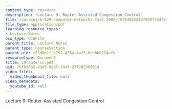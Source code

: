 ```yaml
---
content_type: resource
description: 'Lecture 9: Router-Assisted Congestion Control'
file: /courses/6-829-computer-networks-fall-2002/75f8388241d7920f744f27f28230f014_L9routercc.pdf
file_type: application/pdf
learning_resource_types:
- Lecture Notes
ocw_type: OCWFile
parent_title: Lecture Notes
parent_type: CourseSection
parent_uid: c27d8b1f-c797-455a-4af5-0ccbb0124cfb
resourcetype: Document
title: L9routercc.pdf
uid: 75f83882-41d7-920f-744f-27f28230f014
video_files:
  video_thumbnail_file: null
video_metadata:
  youtube_id: null
---
```

Lecture 9: Router-Assisted Congestion Control